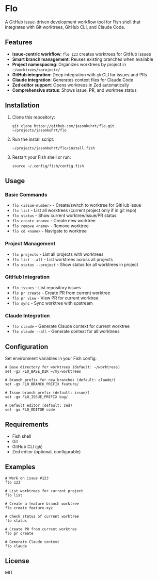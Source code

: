 # Flo

A GitHub issue-driven development workflow tool for Fish shell that integrates with Git worktrees, GitHub CLI, and Claude Code.

## Features

- **Issue-centric workflow**: `flo 123` creates worktrees for GitHub issues
- **Smart branch management**: Reuses existing branches when available
- **Project namespacing**: Organizes worktrees by project in `~/worktrees/<project>/`
- **GitHub integration**: Deep integration with `gh` CLI for issues and PRs
- **Claude integration**: Generates context files for Claude Code
- **Zed editor support**: Opens worktrees in Zed automatically
- **Comprehensive status**: Shows issue, PR, and worktree status

## Installation

1. Clone this repository:
   ```fish
   git clone https://github.com/jasonkuhrt/flo.git ~/projects/jasonkuhrt/flo
   ```

2. Run the install script:
   ```fish
   ~/projects/jasonkuhrt/flo/install.fish
   ```

3. Restart your Fish shell or run:
   ```fish
   source ~/.config/fish/config.fish
   ```

## Usage

### Basic Commands

- `flo <issue-number>` - Create/switch to worktree for GitHub issue
- `flo list` - List all worktrees (current project only if in git repo)
- `flo status` - Show current worktree/issue/PR status
- `flo create <name>` - Create new worktree
- `flo remove <name>` - Remove worktree
- `flo cd <name>` - Navigate to worktree

### Project Management

- `flo projects` - List all projects with worktrees
- `flo list --all` - List worktrees across all projects
- `flo status --project` - Show status for all worktrees in project

### GitHub Integration

- `flo issues` - List repository issues
- `flo pr create` - Create PR from current worktree
- `flo pr view` - View PR for current worktree
- `flo sync` - Sync worktree with upstream

### Claude Integration

- `flo claude` - Generate Claude context for current worktree
- `flo claude --all` - Generate context for all worktrees

## Configuration

Set environment variables in your Fish config:

```fish
# Base directory for worktrees (default: ~/worktrees)
set -gx FLO_BASE_DIR ~/my-worktrees

# Branch prefix for new branches (default: claude/)
set -gx FLO_BRANCH_PREFIX feature/

# Issue branch prefix (default: issue/)
set -gx FLO_ISSUE_PREFIX bug/

# Default editor (default: zed)
set -gx FLO_EDITOR code
```

## Requirements

- Fish shell
- Git
- GitHub CLI (`gh`)
- Zed editor (optional, configurable)

## Examples

```fish
# Work on issue #123
flo 123

# List worktrees for current project
flo list

# Create a feature branch worktree
flo create feature-xyz

# Check status of current worktree
flo status

# Create PR from current worktree
flo pr create

# Generate Claude context
flo claude
```

## License

MIT